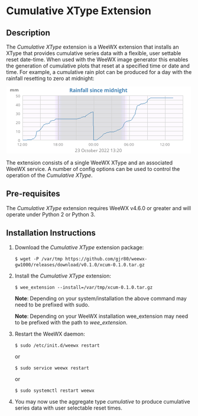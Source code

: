 # Cumulative XType Extension


## Description
The *Cumulative XType* extension is a WeeWX extension that installs an XType that provides cumulative series data with a flexible, user settable reset date-time. When used with the WeeWX image generator this enables the generation of cumulative plots that reset at a specified time or date and time. For example, a cumulative rain plot can be produced for a day with the rainfall resetting to zero at midnight:

![Rainfall since midnight](https://github.com/gjr80/weewx-xcumulative/blob/main/assets/daycumulativerain.png)

The extension consists of a single WeeWX XType and an associated WeeWX service. A number of config options can be used to control the operation of the *Cumulative XType*.


## Pre-requisites
The *Cumulative XType* extension requires WeeWX v4.6.0 or greater and will operate under Python 2 or Python 3.


## Installation Instructions

1.  Download the *Cumulative XType* extension package:

        $ wget -P /var/tmp https://github.com/gjr80/weewx-gw1000/releases/download/v0.1.0/xcum-0.1.0.tar.gz

2.  Install the *Cumulative XType* extension:

        $ wee_extension --install=/var/tmp/xcum-0.1.0.tar.gz
            
    **Note**: Depending on your system/installation the above command may need to be prefixed with sudo.

    **Note**: Depending on your WeeWX installation wee_extension may need to be prefixed with the path to *wee_extension*.

3.  Restart the WeeWX daemon:

        $ sudo /etc/init.d/weewx restart
        
    or

        $ sudo service weewx restart

    or

        $ sudo systemctl restart weewx

4.  You may now use the aggregate type *cumulative* to produce cumulative series data with user selectable reset times.
